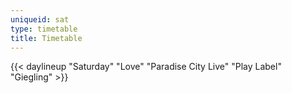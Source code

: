 ```yaml
---
uniqueid: sat
type: timetable
title: Timetable
---
```


{{< daylineup "Saturday" "Love" "Paradise City Live" "Play Label" "Giegling" >}}


